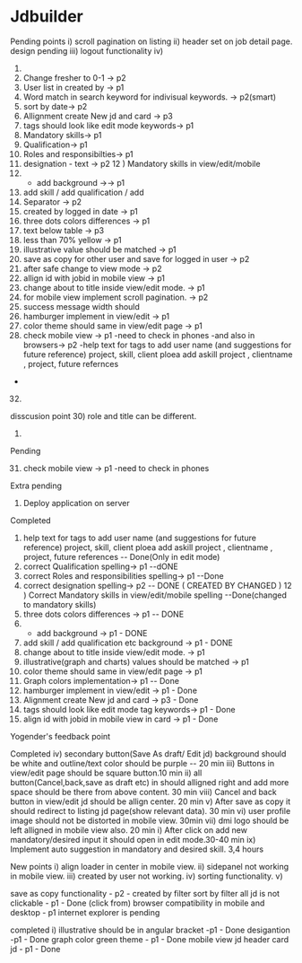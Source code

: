 # Jdbuilder

Pending points
i) scroll pagination on listing
ii) header set on job detail page. design pending
iii) logout functionality
iv) 


1) 
2) Change fresher to 0-1 -> p2
3) User list in created by -> p1
4) Word match in search keyword for indivisual keywords. -> p2(smart)
5) sort by date-> p2
6) Allignment create New jd and card -> p3
7) tags should look like edit mode keywords-> p1
8) Mandatory skills-> p1
9) Qualification-> p1
10) Roles and responsibilties-> p1
11) designation - text -> p2
12 ) Mandatory skills in view/edit/mobile 
13) + add background ->-> p1
14) add skill / add qualification / add 
15) Separator -> p2
16) created by logged in date -> p1
17) three dots colors differences -> p1
18) <illustrative> text below table -> p3
19) less than 70% yellow -> p1
20) illustrative value should be matched -> p1
21) save as copy for other user and save for logged in user -> p2
22) after safe change to view mode -> p2
24) allign id with jobid in mobile view -> p1
25) change about to title inside view/edit mode. -> p1
26) for mobile view implement scroll pagination. -> p2
27) success message width should 
28) hamburger implement in view/edit -> p1
29) color theme should same in view/edit page -> p1
31) check mobile view -> p1
-need to check in phones
-and also in browsers-> p2
-help text for tags to add user name (and suggestions for future reference)  project, skill, client
ploea add askill project , clientname , project, future refernces
-




32) 
disscusion point
30) role and title can be different.



1) 
Pending


31) check mobile view -> p1
-need to check in phones

Extra pending
1) Deploy application on server

Completed
1) help text for tags to add user name (and suggestions for future reference)  project, skill, client
ploea add askill project , clientname , project, future references -- Done(Only in edit mode)
9) correct Qualification spelling-> p1 --dONE
10) correct Roles and responsibilities spelling-> p1 --Done
11) correct  designation spelling-> p2 -- DONE ( CREATED BY CHANGED )
12 ) Correct Mandatory skills in view/edit/mobile spelling --Done(changed to mandatory skills)
17) three dots colors differences -> p1  -- DONE
13) + add background -> p1 - DONE
14) add skill / add qualification etc background -> p1  - DONE
25) change about to title inside view/edit mode. -> p1
20) illustrative(graph and charts) values  should be matched -> p1
8) color theme should same in view/edit page -> p1
19) Graph colors implementation-> p1 -- Done
28) hamburger implement in view/edit -> p1 - Done
6) Alignment create New jd and card -> p3 - Done
7) tags should look like edit mode tag keywords-> p1 - Done
24) align id with jobid in mobile view in card -> p1 - Done

Yogender's feedback point


Completed
iv) secondary button(Save As draft/ Edit jd) background should be white and outline/text color should be purple -- 20 min
iii) Buttons in view/edit page should be square button.10 min
ii) all button(Cancel,back,save as draft etc) in  should alligned right and add more space should be there from above content. 30 min
viii) Cancel and back button in view/edit jd should be allign center. 20 min
v) After save as copy it should redirect to listing jd page(show relevant data). 30 min
vi) user profile image should not be distorted in mobile view. 30min 
vii) dmi logo should be left alligned in mobile view also. 20 min
i) After click on add new mandatory/desired input it should open in edit mode.30-40 min
ix) Implement auto suggestion in mandatory and desired skill. 3,4 hours

New points
i) align loader in center in mobile view.
ii) sidepanel not working in mobile view.
iii) created by user not working.
iv) sorting functionality.
v) 



save as copy functionality - p2 - 
created by filter 
sort by filter 
all jd is not clickable - p1 - Done (click from)
browser compatibility in mobile and desktop - p1 internet explorer is pending
 
completed
i) illustrative should be in angular bracket -p1 - Done
desigantion -p1 - Done
graph color green theme  - p1  - Done
mobile view jd header card jd - p1 - Done
